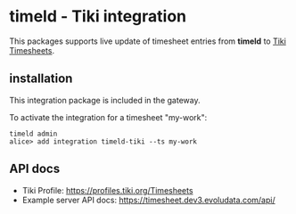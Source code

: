 # timeld - Tiki integration

This packages supports live update of timesheet entries from **timeld** to [Tiki Timesheets](https://profiles.tiki.org/Timesheets).

## installation

This integration package is included in the gateway.

To activate the integration for a timesheet "my-work":

```shell
timeld admin
alice> add integration timeld-tiki --ts my-work
```

## API docs

- Tiki Profile: https://profiles.tiki.org/Timesheets
- Example server API docs: https://timesheet.dev3.evoludata.com/api/
